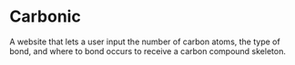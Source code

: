 # Carbonic

A website that lets a user input the number of carbon atoms, the type of bond, and where to bond occurs to receive a carbon compound skeleton. 
